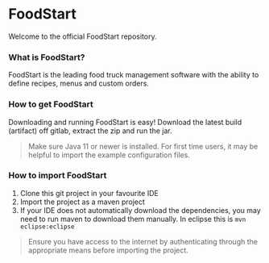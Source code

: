 # FoodStart
Welcome to the official FoodStart repository.

### What is FoodStart?
FoodStart is the leading food truck management software with the ability to define recipes, menus and custom orders.

### How to get FoodStart

Downloading and running FoodStart is easy! Download the latest build (artifact) off gitlab, extract the zip and run the jar.

> Make sure Java 11 or newer is installed.
> For first time users, it may be helpful to import the example configuration files.

### How to import FoodStart

1. Clone this git project in your favourite IDE
2. Import the project as a maven project
3. If your IDE does not automatically download the dependencies, you may need to run maven to download them manually. In eclipse this is `mvn eclipse:eclipse`

> Ensure you have access to the internet by authenticating through the appropriate means before importing the project.